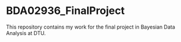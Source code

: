 # BDA02936_FinalProject
This repository contains my work for the final project in Bayesian Data Analysis at DTU. 
